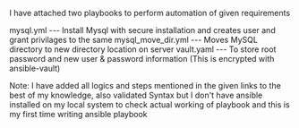 I have attached two playbooks to perform automation of given requirements

mysql.yml --- Install Mysql with secure installation and creates user and grant privilages to the same
mysql_move_dir.yml --- Moves MySQL directory to new directory location on server
vault.yaml --- To store root password and new user & password information (This is encrypted with ansible-vault)

Note: I have added all logics and steps mentioned in the given links to the best of my knowledge, also validated Syntax  but I don't have ansible installed on my local system to check actual working of playbook and this is my first time writing ansible playbook
